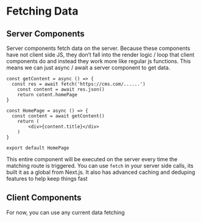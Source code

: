 # Fetching Data

## Server Components

Server components fetch data on the server. Because these components have not client side JS, they don’t fall into the render logic / loop that client components do and instead they work more like regular js functions. This means we can just async / await a server component to get data.

```tsx
const getContent = async () => {
  const res = await fetch('https://cms.com/......')
	const content = await res.json()
	return cotent.homePage
}

const HomePage = async () => {
  const content = await getContent()
	return (
		<div>{content.title}</div>
	)
}

export default HomePage
```

This entire component will be executed on the server every time the matching route is triggered. You can use `fetch` in your server side calls, its built it as a global from Next.js. It also has advanced caching and deduping features to help keep things fast

## Client Components

For now, you can use any current data fetching